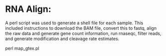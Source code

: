 # RNA Align:

A perl script was used to generate a shell file for each sample.  This included instructions to download the BAM file, convert this to fastq, align the raw data and generate gene count information, run rnaseqc, filter reads, and generate modification and cleavage rate estimates.

perl map_gtex.pl
